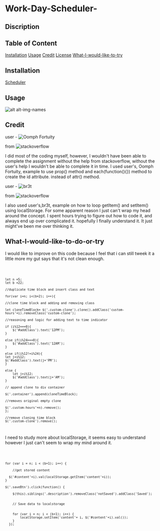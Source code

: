 # Work-Day-Scheduler-
## Discription


## Table of Content

[Installation](#installation)
[Usage](#usage)
[Credit](#credit)
[License](#license)
[What-I-would-like-to-try](#what-I-would-like-to-try)
## Installation

[Scheduler]()
## Usage

![alt alt-img-names](websitelink)


## Credit
user - ![Oomph Fortuity](https://stackoverflow.com/users/1926762/oomph-fortuity)


from ![stackoverflow](https://stackoverflow.com/questions/25680333/how-to-add-ids-to-tr-using-loop-in-jquery
)


I did most of the coding myself, however, I wouldn't have been able to complete the assignment without the help from stackoverflow, without the user's help I wouldn't be able to complete it in time.  I used user's, Oomph Fortuity, example to use prop() method and each(function(){}) method to create the id attribute. instead of attr() method.


user - ![br3t](https://stackoverflow.com/users/1430631/br3t)


from ![stackoverflow](https://stackoverflow.com/questions/42963091/how-to-save-the-value-of-textarea-to-localstorage-then-display-it-in-the-same-te)


I also used user's,br3t, example on how to loop getItem() and setItem() using localStorage.  For some apparent reason I just can't wrap my head around the concept.  I spent hours trying to figure out how to code it, and always end up over complicated it. hopefully I finally understand it.  It just might've been me over thinking it.

## What-I-would-like-to-do-or-try
I would like to improve on this code because I feel that i can still tweek it a little more my gut says that it's not clean enough.



<code>

    let n =5;
    let b =22;

    //duplicate time block and insert class and text
    
    for(var i=n; i<(b+2); i++){  

    //clone time block and adding and removing class
    
    let cloneTimeBlock= $('.custom-clone').clone().addClass('custom-hours'+i).removeClass('custom-clone');

    //reasoning and logic for adding text to time indicator
    
    if (i%12===0){
        $('#addClass').text('12PM');
    }

    else if(i%24===0){
        $('#addClass').text('12AM');
    }

    else if(i%12!=i%24){
    let j=i%12;
    $('#addClass').text(j+'PM');
    }

    else {
        let j=i%12;
        $('#addClass').text(j+'AM');
    }

    // append clone to div container

    $('.container').append(cloneTimeBlock);

    //removes original empty clone

    $('.custom-hours'+n).remove();
    };

    //remove cloning time block
    $('.custom-clone').remove();

</code>





I need to study more about localStorage, it seems easy to understand however I just can't seem to wrap my mind around it. 





<code>

    for (var i = n; i < (b+1); i++) {

        //get stored content 

      $('#content'+i).val(localStorage.getItem('content'+i));
    }

    $('.saveBtn').click(function() {

        $(this).siblings('.description').removeClass('notSaved').addClass('Saved');


        // Save data to localstorage


        for (var i = n; i < (b+1); i++) {
            localStorage.setItem('content'+ i, $('#content'+i).val());
        }
      });

</code>